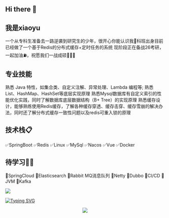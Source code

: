 ## Hi there 👋

<!--
**Yuixiaoyu/Yuixiaoyu** is a ✨ _special_ ✨ repository because its `README.md` (this file) appears on your GitHub profile.

Here are some ideas to get you started:

- 🔭 I’m currently working on ...
- 🌱 I’m currently learning ...
- 👯 I’m looking to collaborate on ...
- 🤔 I’m looking for help with ...
- 💬 Ask me about ...
- 📫 How to reach me: ...
- 😄 Pronouns: ...
- ⚡ Fun fact: ...
-->
## 我是xiaoyu
  一个从专科生准备去一路逆袭到研究生的少年，很开心你能认识我🤝科班出身目前已经做了一个基于Redis的分布式缓存+定时任务的系统 现阶段正在备战26考研，一起加油⛽，祝愿我们一战成硕💯💯💯
## 专业技能
  熟悉 Java 特性，如集合类、自定义注解、异常处理、Lambda 编程等;
  熟悉List、HashMap、HashSet等底层实现原理
  熟悉Mysql数据库有自定义索引的性能优化实践，同时了解数据库底层数据结构（B+ Tree）的实现原理
  熟悉缓存设计，能够熟练使用Redis缓存，了解各种缓存穿透、缓存击穿、缓存雪崩的解决办法，同时还了解分布式缓存一致性问题以及redis可重入锁的原理
## 技术栈📋
  ✅SpringBoot
  ✅Redis
  ✅Linux
  ✅MySql
  ✅Nacos
  ✅Vue
  ✅Docker
## 待学习🧑‍💻
  📌SpringCloud
  📌Elasticsearch
  📌Rabbit MQ消息队列
  📌Netty
  📌Dubbo
  📌CI/CD
  📌JVM
  📌Kafka

<img align="center" src="https://github-readme-stats.vercel.app/api/wakatime?username=Yuixiaoyu&theme=transparent&hide_border=true&layout=compact&langs_count=22" />


[![Typing SVG](https://readme-typing-svg.demolab.com?font=Fira+Code&weight=600&pause=1000&color=1891F6&background=FFFFFF00&center=true&vCenter=true&width=435&lines=Welcome+to+my+GitHub;%E6%84%BF%E4%BD%A0%E7%9A%84%E6%AF%8F%E4%B8%80%E6%AC%A1%E5%8A%AA%E5%8A%9B%E9%83%BD%E6%98%AF%E4%B8%BA%E4%BA%86%E6%9B%B4%E5%A5%BD%E7%9A%84%E6%98%8E%E5%A4%A9;%E4%B9%9F%E4%B8%BA%E4%BA%86%E6%9B%B4%E7%BE%8E%E5%A5%BD%E7%9A%84%E8%87%AA%E5%B7%B1;%E5%89%8D%E7%A8%8B%E4%BC%BC%E9%94%A6%EF%BC%8C%E7%A5%9D%E4%BD%A0%EF%BC%8C%E4%B9%9F%E7%A5%9D%E6%88%91%E3%80%82)](https://github.com/Yuixiaoyu/)

<p align="center">
  <a href="https://github.com/Yuixiaoyu/">
    <img src="https://skillicons.dev/icons?i=git,docker,spring,java,c,linux,vue&theme=light" />
  </a>
</p>
